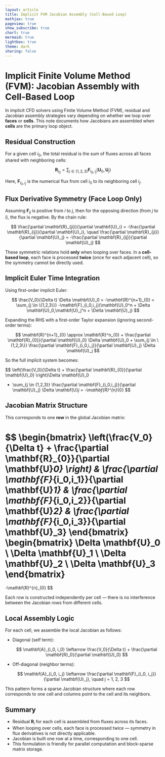 ```yaml
---
layout: article
title: Implicit FVM Jacobian Assembly (Cell-Based Loop)
mathjax: true
pageview: true
show_subscribe: true
chart: true
mermaid: true
lightbox: true
theme: dark
sharing: false
---
```


# Implicit Finite Volume Method (FVM): Jacobian Assembly with Cell-Based Loop

In implicit CFD solvers using Finite Volume Method (FVM), residual and Jacobian assembly strategies vary depending on whether we loop over **faces** or **cells**. This note documents how Jacobians are assembled when **cells** are the primary loop object.

## Residual Construction

For a given cell $i_0$, the total residual is the sum of fluxes across all faces shared with neighboring cells:

$$
\mathbf{R}_{i_0} = \sum_{j \in \{1, 2, 3\}} \mathbf{F}_{i_0,i_j}(\mathbf{U}_0, \mathbf{U}_j)
$$

Here, $\mathbf{F}_{i_0,i_j}$ is the numerical flux from cell $i_0$ to its neighboring cell $i_j$.

## Flux Derivative Symmetry (Face Loop Only)

Assuming $\mathbf{F}_{ij}$ is positive from $i$ to $j$, then for the opposing direction (from $j$ to $i$), the flux is negative. By the chain rule:

$$
\frac{\partial \mathbf{R}_{ji}}{\partial \mathbf{U}_i} = -\frac{\partial \mathbf{R}_{ij}}{\partial \mathbf{U}_i}, \quad
\frac{\partial \mathbf{R}_{ji}}{\partial \mathbf{U}_j} = -\frac{\partial \mathbf{R}_{ij}}{\partial \mathbf{U}_j}
$$

These symmetric relations hold **only** when looping over faces. In a **cell-based loop**, each face is processed **twice** (once for each adjacent cell), so the symmetry cannot be directly used.

## Implicit Euler Time Integration

Using first-order implicit Euler:

$$
\frac{V_0}{\Delta t} \Delta \mathbf{U}_0 = -\mathbf{R}^{n+1}_{0}
= \sum_{j \in \{1,2,3\}} -\mathbf{F}_{i_0,i_j}(\mathbf{U}_0^n + \Delta \mathbf{U}_0,\mathbf{U}_j^n + \Delta \mathbf{U}_j)
$$

Expanding the RHS with a first-order Taylor expansion (ignoring second-order terms):

$$
\mathbf{R}^{n+1}_{0} \approx \mathbf{R}^n_{0} +
\frac{\partial \mathbf{R}_{0}}{\partial \mathbf{U}_0} \Delta \mathbf{U}_0 +
\sum_{j \in \{1,2,3\}} \frac{\partial \mathbf{F}_{i_0,i_j}}{\partial \mathbf{U}_j} \Delta \mathbf{U}_j
$$

So the full implicit system becomes:

$$
\left(\frac{V_0}{\Delta t} + \frac{\partial \mathbf{R}_{0}}{\partial \mathbf{U}_0} \right)\Delta \mathbf{U}_0
+ \sum_{j \in \{1,2,3\}} \frac{\partial \mathbf{F}_{i_0,i_j}}{\partial \mathbf{U}_j} \Delta \mathbf{U}_j = -\mathbf{R}^{n}_{0}
$$

## Jacobian Matrix Structure

This corresponds to one **row** in the global Jacobian matrix:

$$
\begin{bmatrix}
\left(\frac{V_0}{\Delta t} + \frac{\partial \mathbf{R}_{0}}{\partial \mathbf{U}_0} \right)
& \frac{\partial \mathbf{F}_{i_0,i_1}}{\partial \mathbf{U}_1}
& \frac{\partial \mathbf{F}_{i_0,i_2}}{\partial \mathbf{U}_2}
& \frac{\partial \mathbf{F}_{i_0,i_3}}{\partial \mathbf{U}_3}
\end{bmatrix}
\begin{bmatrix}
\Delta \mathbf{U}_0 \\
\Delta \mathbf{U}_1 \\
\Delta \mathbf{U}_2 \\
\Delta \mathbf{U}_3
\end{bmatrix}
=
-\mathbf{R}^{n}_{0}
$$

Each row is constructed independently per cell — there is no interference between the Jacobian rows from different cells.

## Local Assembly Logic

For each cell, we assemble the local Jacobian as follows:

- Diagonal (self term):

  $$
  \mathbf{A}_{i_0, i_0} \leftarrow \frac{V_0}{\Delta t} + \frac{\partial \mathbf{R}_0}{\partial \mathbf{U}_0}
  $$

- Off-diagonal (neighbor terms):

  $$
  \mathbf{A}_{i_0, i_j} \leftarrow \frac{\partial \mathbf{F}_{i_0, i_j}}{\partial \mathbf{U}_j}, \quad j = 1, 2, 3
  $$

This pattern forms a sparse Jacobian structure where each row corresponds to one cell and columns point to the cell and its neighbors.

## Summary

- Residual $\mathbf{R}_i$ for each cell is assembled from fluxes across its faces.
- When looping over cells, each face is processed twice — symmetry in flux derivatives is not directly applicable.
- Jacobian is built one row at a time, corresponding to one cell.
- This formulation is friendly for parallel computation and block-sparse matrix storage.

